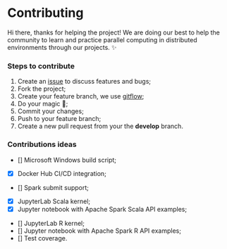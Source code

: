 # Contributing

Hi there, thanks for helping the project! We are doing our best to help the community to learn and practice
parallel computing in distributed environments through our projects. :sparkles:

### Steps to contribute

1. Create an [issue](https://github.com/andre-marcos-perez/spark-standalone-cluster-on-docker/issues) to discuss features and bugs;
2. Fork the project;
3. Create your feature branch, we use [gitflow](https://github.com/nvie/gitflow);
4. Do your magic :rainbow:;
5. Commit your changes;
6. Push to your feature branch;
7. Create a new pull request from your  the **develop** branch.

### Contributions ideas

- [] Microsoft Windows build script;
- [x] Docker Hub CI/CD integration;
- [] Spark submit support;
- [x] JupyterLab Scala kernel;
- [x] Jupyter notebook with Apache Spark Scala API examples;
- [] JupyterLab R kernel;
- [] Jupyter notebook with Apache Spark R API examples;
- [] Test coverage.